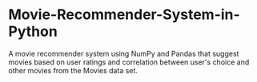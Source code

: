 # Movie-Recommender-System-in-Python
 A movie recommender system using NumPy and Pandas that suggest movies based on user ratings and correlation between user's choice and other movies from the Movies data set.
